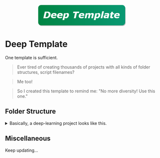 <p align="center">
    <img src="./assets/teaser.drawio.png" alt="teaser" height=70px/>
</p>

# Deep Template
One template is sufficient.
> Ever tired of creating thousands of projects with all kinds of folder structures, script filenames?

> Me too!

> So I created this template to remind me: "No more diversity! Use this one."


## Folder Structure
<details>
    <summary>Basically, a deep-learning project looks like this.</summary>

- *assets*/
    - assets work for the project
- *bin*/
    - *debug*/
    - `train.py`
- *configs*/
    - configuration files
- *docs*/
    - documents for illustration
- *env*/
    - portable conda environment
- *gui*/
    - having some GUIs is good
- *models*/
    - put networks here
- *scripts*/
    - *evaluation*/
        - for evaluation
    - *training*/
        - for training
- `README.md`
- `.gitignore`
</details>



## Miscellaneous
Keep updating...

